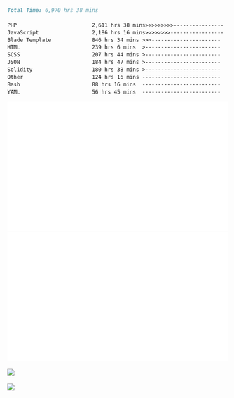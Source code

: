 <!--START_SECTION:waka-->

```markdown
Total Time: 6,970 hrs 38 mins

PHP                        2,611 hrs 38 mins>>>>>>>>>----------------   36.81 %
JavaScript                 2,186 hrs 16 mins>>>>>>>>-----------------   30.81 %
Blade Template             846 hrs 34 mins >>>----------------------   11.93 %
HTML                       239 hrs 6 mins  >------------------------   03.37 %
SCSS                       207 hrs 44 mins >------------------------   02.93 %
JSON                       184 hrs 47 mins >------------------------   02.60 %
Solidity                   180 hrs 38 mins >------------------------   02.55 %
Other                      124 hrs 16 mins -------------------------   01.75 %
Bash                       88 hrs 16 mins  -------------------------   01.24 %
YAML                       56 hrs 45 mins  -------------------------   00.80 %
```

<!--END_SECTION:waka-->

![](https://raw.githubusercontent.com/DrMaxis/github-stats-transparent/output/generated/overview.svg)
![](https://raw.githubusercontent.com/DrMaxis/github-stats-transparent/output/generated/languages.svg)

![](https://git-readme-stats-drmaxis-projects.vercel.app/api?username=drmaxis&show_icons=true&theme=outrun&count_private=true&show=reviews,discussions_started,discussions_answered,prs_merged,prs_merged_percentage&custom_title=2024%20Github%20Rank)
 
<a href="https://count.getloli.com/"><img src="https://count.getloli.com/get/@:maxis-the-alchemist?theme=rule34"></a>
<!-- https://count.getloli.com/get/@alchemist?theme=rule34 -->
<br>

